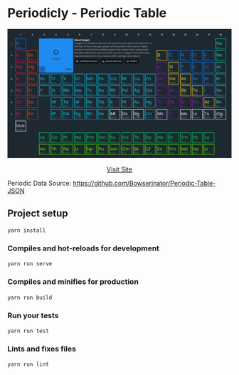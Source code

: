 # Periodicly - Periodic Table

![GitHub Logo](/preview.png)



<p align="center">
    <a href="https://periodicly.com/">Visit Site</a>
</p>

Periodic Data Source: https://github.com/Bowserinator/Periodic-Table-JSON

## Project setup
```
yarn install
```

### Compiles and hot-reloads for development
```
yarn run serve
```

### Compiles and minifies for production
```
yarn run build
```

### Run your tests
```
yarn run test
```

### Lints and fixes files
```
yarn run lint
```
